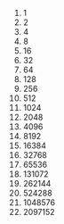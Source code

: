 1. 1
2. 2
3. 4
4. 8
5. 16
6. 32
7. 64
8. 128
9. 256
10. 512
11. 1024
12. 2048
13. 4096
14. 8192
15. 16384
16. 32768
17. 65536
18. 131072
19. 262144
20. 524288
21. 1048576
22. 2097152